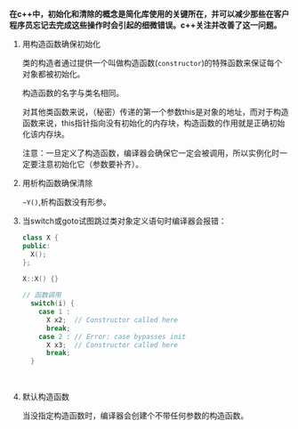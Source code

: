 **在c++中，初始化和清除的概念是简化库使用的关键所在，并可以减少那些在客户程序员忘记去完成这些操作时会引起的细微错误。c++关注并改善了这一问题。**

1. 用构造函数确保初始化

   类的构造者通过提供一个叫做构造函数(```constructor```)的特殊函数来保证每个对象都被初始化。

   构造函数的名字与类名相同。

   对其他类函数来说，（秘密）传递的第一个参数this是对象的地址，而对于构造函数来说，this指针指向没有初始化的内存块，构造函数的作用就是正确初始化该内存块。

   注意：一旦定义了构造函数，编译器会确保它一定会被调用，所以实例化时一定要注意初始化它（参数要补齐）。

2. 用析构函数确保清除

   ```~Y()```,析构函数没有形参。

3. 当switch或goto试图跳过类对象定义语句时编译器会报错：

   ```c++
   class X {
   public:
     X();
   };

   X::X() {} 
     
   // 函数调用  
     switch(i) {
       case 1 :
         X x2;  // Constructor called here
         break;
       case 2 : // Error: case bypasses init
         X x3;  // Constructor called here
         break;
     }
   ```

   ​

4. 默认构造函数

   当没指定构造函数时，编译器会创建个不带任何参数的构造函数。